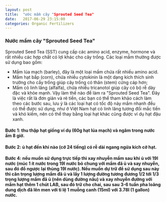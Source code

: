 ```yaml
---
layout: post
title:  "ước mầm cây "Sprouted Seed Tea"
date:   2017-06-29 23:15:00
categories: Organic Fertilizers
---
```

### Nước mầm cây "Sprouted Seed Tea"
Sprouted Seed Tea (SST) cung cấp các amino acid, enzyme, hormone và rất nhiều các hợp chất có lợi khác cho cây trồng. Các loại mầm thường được sử dụng bao gồm:
* Mầm lúa mạch (barley), đây là một loại mầm chứa rất nhiều amino acid.
* Mầm hạt bắp (corn), chứa nhiều cytokinin là một dạng kích thích sinh trưởng cho cầy trồng giúp cây trồng có thân (stem) cứng cáp hơn;
* Mầm cỏ linh lăng (alfalfa), chứa nhiều tricanotol giúp cây có bộ rễ dày đặc và khỏe mạnh.
Vậy làm thế nào để làm ra "Sprouted Seed Tea". Đây là việc rất là đơn giản và rẻ tiền, các bạn có thể tham khảo cách làm theo các bước sau, lưu ý là các loại hạt có tốc độ nảy mầm nhanh đều có thể được sử dụng, như ở Việt Nam hạt cỏ linh lăng tương đối mắc tiền và khó kiếm, nên có thể thay bằng loại hạt khác cũng được ví dụ hạt đậu xanh.
#### Bước 1: thu thập hạt giống ví dụ (60g hạt lúa mạch) và ngâm trong nước ấm 8 giờ.
#### Bước 2: ủ hạt đến khi nào (cỡ 24 tiếng) có rễ dài ngang ngửa kích cỡ hạt.
#### Bước 4: nếu muốn sử dụng trực tiếp thì xay nhuyễn mầm sau khi ủ với 19l nước (múc 1 ít nước trong 19l nước bỏ chung với mầm đã ủ và say nhuyễn, sau đó đổ ngược lại thùng 19l nước). Nếu muốn dự trữ để sử dụng sau này thì cân trọng lượng mầm đã ủ và lấy 1 lượng đường tương đương 1/2 tới 1/3 trọng lượng mầm đã ủ (nên dùng đường nâu) và xay nhuyễn đường với mầm hạt thêm 1 chút LAB, sau đó trữ cho chai, sau sau 3-6 tuần pha loãng dung dịch đã lên men với tỉ lệ 1 muỗng canh (15ml) với 3.78l (1 gallon) nước.
